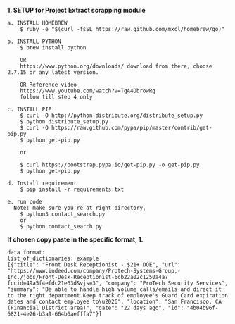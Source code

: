 **1. SETUP for Project**
**Extract scrapping module**
    
    a. INSTALL HOMEBREW
        $ ruby -e "$(curl -fsSL https://raw.github.com/mxcl/homebrew/go)"
    
    b. INSTALL PYTHON
        $ brew install python
            
        OR
        https://www.python.org/downloads/ download from there, choose 2.7.15 or any latest version.
        
        OR Reference video
        https://www.youtube.com/watch?v=TgA4ObrowRg
        follow till step 4 only
    
    c. INSTALL PIP
        $ curl -O http://python-distribute.org/distribute_setup.py
        $ python distribute_setup.py
        $ curl -O https://raw.github.com/pypa/pip/master/contrib/get-pip.py
        $ python get-pip.py
        
        or
        
        $ curl https://bootstrap.pypa.io/get-pip.py -o get-pip.py
        $ python get-pip.py

    d. Install requirement
        $ pip install -r requirements.txt

    e. run code
      Note: make sure you're at right directory,
        $ python3 contact_search.py
        or
        $ python contact_search.py



**If chosen copy paste in the specific format, 1.**

    data format: 
    list_of_dictionaries: example 
    [{"title": "Front Desk Receptionist - $21+ DOE", "url": "https://www.indeed.com/company/Protech-Systems-Group,-Inc./jobs/Front-Desk-Receptionist-6cb22a02c1250a4a?fccid=49a5f4efdc21e63d&vjs=3", "company": "ProTech Security Services", "summary": "Be able to handle high volume calls/emails and direct it to the right department.Keep track of employee's Guard Card expiration dates and contact employee to\u2026", "location": "San Francisco, CA (Financial District area)", "date": "22 days ago", "id": "4b04b96f-6821-4e26-b3a9-664b6aefffa7"}]


      
      



